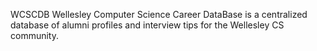 WCSCDB
Wellesley Computer Science Career DataBase is a centralized database of alumni profiles and interview tips for the Wellesley CS community.
